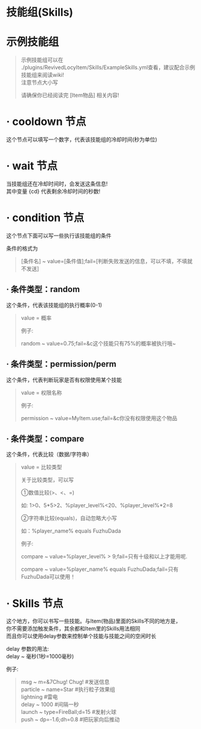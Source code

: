 # 技能组(Skills)
# 示例技能组
>示例技能组可以在  
./plugins/RevivedLocyItem/Skills/ExampleSkills.yml查看，建议配合示例技能组来阅读wiki!  
>注意节点大小写
>
>请确保你已经阅读完 [Item物品] 相关内容!

# · cooldown 节点
这个节点可以填写一个数字，代表该技能组的冷却时间(秒为单位)

# · wait 节点
当技能组还在冷却时间时，会发送这条信息!  
其中变量 {cd} 代表剩余冷却时间的秒数!  

# · condition 节点
这个节点下面可以写一些执行该技能组的条件

条件的格式为
> [条件名] ~ value=[条件值];fail=[判断失败发送的信息，可以不填，不填就不发送]


## · 条件类型：random
这个条件，代表该技能组的执行概率(0-1)

> value = 概率 
>
> 例子:  
>
> random ~ value=0.75;fail=&c这个技能只有75%的概率被执行哦~

## · 条件类型：permission/perm
这个条件，代表判断玩家是否有权限使用某个技能

> value = 权限名称
>
> 例子:  
>
> permission ~ value=MyItem.use;fail=&c你没有权限使用这个物品

## · 条件类型：compare
这个条件，代表比较（数据/字符串）

> value = 比较类型
>
> 关于比较类型，可以写
>
>
> ①数值比较(>、<、=)
>
> 如:  1>0、5*5>2、%player_level%<20、%player_level%*2=8
>
> ②字符串比较(equals)，自动忽略大小写
>
> 如：%player_name% equals FuzhuDada
>
> 例子:  
>
> compare ~ value=%player_level% > 9;fail=只有十级和以上才能用呢.
>
> compare ~ value=%player_name% equals FuzhuDada;fail=只有FuzhuDada可以使用！

# · Skills 节点
这个地方，你可以书写一些技能。与Item(物品)里面的Skills不同的地方是，  
你不需要添加触发条件，其余都和Item里的Skills用法相同    
而且你可以使用delay参数来控制单个技能与技能之间的空闲时长   

delay 参数的用法:  
delay ~ 毫秒(1秒=1000毫秒)

例子:
>   msg ~ m=&7Chug! Chug! #发送信息    
    particle ~ name=Star #执行粒子效果组    
    lightning  #雷电   
    delay ~ 1000 #间隔一秒    
    launch ~ type=FireBall;d=15 #发射火球    
    push ~ dp=-1.6;dh=0.8 #把玩家向后推动  
  
